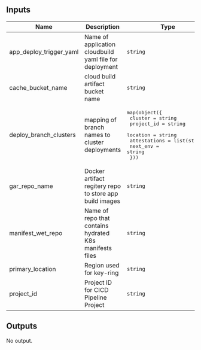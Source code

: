 <!-- BEGINNING OF PRE-COMMIT-TERRAFORM DOCS HOOK -->
## Inputs

| Name | Description | Type | Default | Required |
|------|-------------|------|---------|:--------:|
| app\_deploy\_trigger\_yaml | Name of application cloudbuild yaml file for deployment | `string` | n/a | yes |
| cache\_bucket\_name | cloud build artifact bucket name | `string` | n/a | yes |
| deploy\_branch\_clusters | mapping of branch names to cluster deployments | <pre>map(object({<br>    cluster      = string<br>    project_id   = string<br>    location     = string<br>    attestations = list(string)<br>    next_env     = string<br>  }))</pre> | `{}` | no |
| gar\_repo\_name | Docker artifact regitery repo to store app build images | `string` | n/a | yes |
| manifest\_wet\_repo | Name of repo that contains hydrated K8s manifests files | `string` | n/a | yes |
| primary\_location | Region used for key-ring | `string` | n/a | yes |
| project\_id | Project ID for CICD Pipeline Project | `string` | n/a | yes |

## Outputs

No output.

<!-- END OF PRE-COMMIT-TERRAFORM DOCS HOOK -->
